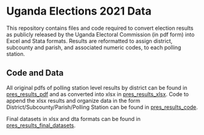 # Uganda Elections 2021 Data

This repository contains files and code required to convert election results as publicly released by the Uganda Electoral Commission (in pdf form) into Excel and Stata formats. Results are reformatted to assign district, subcounty and parish, and associated numeric codes, to each polling station.

## Code and Data

All original pdfs of polling station level results by district can be found in [pres_results_pdf](UG_elections2021/pres_results_pdf) and as converted into xlsx in [pres_results_xlsx](UG_elections2021/pres_results_xlsx). Code to append the xlsx results and organize data in the form District/Subcounty/Parish/Polling Station can be found in [pres_results_code](UG_elections2021/pres_results_code).

Final datasets in xlsx and dta formats can be found in [pres_results_final_datasets](UG_elections2021/pres_results_final_datasets).
